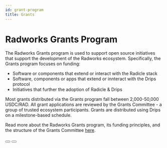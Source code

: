 ```yaml
---
id: grant-program
title: Grants
---
```


# Radworks Grants Program
The Radworks Grants program is used to support open source initiatives that support the development of the Radworks ecosystem. Specifically, the Grants program focuses on funding:  
- Software or components that extend or interact with the Radicle stack
- Software, components or apps that extend or innteract with the Drips protocol
- Initiatives that further the adoption of Radicle & Drips

Most grants distributed via the Grants program fall between 2,000-50,000 USDC/RAD. All grant applications are reviewed by the Grants Committee - a group of trusted ecosystem participants. Grants are distributed using Drips on a milestone-based schedule.

Read more about the Radworks Grants program, its funding principles, and the structure of the Grants Committee [here](https://github.com/better-internet/radworks-grants).


<Grid>
  <Button
    href="https://github.com/better-internet/radworks-grants?tab=readme-ov-file#project-ideas"
    title="Apply for a Radworks Grant"
    cta="Learn how to apply for a Grant"
  >
  </Button>
  <Button
    href="https://community.radworks.org/t/formal-review-rgp-20-grants-org-proposal-2024-v2/3464"
    title="Current Grants Committee & Strategy"
    cta="Review the latests annual strategy for the Grants program"
  >
  </Button>
  </Grid>
